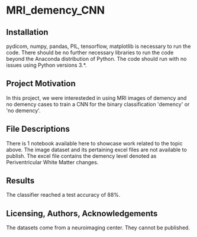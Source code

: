 # MRI_demency_CNN

## Installation

pydicom, numpy, pandas, PIL, tensorflow, matplotlib is necessary to run the code. 
There should be no further necessary libraries to run the code beyond the Anaconda distribution of Python. The code should run with no issues using Python versions 3.*.

## Project Motivation

In this project, we were interesteded in using MRI images of demency and no demency cases to train a CNN for the binary classification 'demency' or 'no demency'. 

## File Descriptions 

There is 1 notebook available here to showcase work related to the topic above. 
The image dataset and its pertaining excel files are not available to publish. The excel file contains the demency level denoted as Periventricular White Matter changes.

## Results
The classifier reached a test accuracy of 88%.

## Licensing, Authors, Acknowledgements<a name="licensing"></a>

The datasets come from a neuroimaging center.  They cannot be published.
